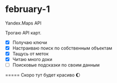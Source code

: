 # february-1
Yandex.Maps API

Трогаю API карт.

- [x] Получаю ключи
- [x] Настраиваю поиск по собственным объектам
- [x] Тащусь от меток
- [x] Читаю много доки
- [ ] Поисковые подсказки по своим данным

=====
Скоро тут будет красиво 🌔